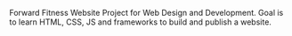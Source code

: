  Forward Fitness Website Project for Web Design and Development. Goal is to learn HTML, CSS, JS and frameworks to build and publish a website. 
